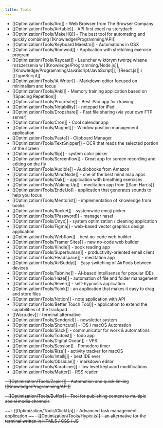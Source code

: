 ```yaml
---
title: Tools
---
```


- [[Optimization/Tools/Arc]] - Web Browser from The Browser Company
- [[Optimization/Tools/Airtable]] - API first excel na sterydach
- [[Optimization/Tools/MakeHQ]] - The best tool for automating and quickly combining [[Knowledge/Programming/API]]
- [[Optimization/Tools/Keyboard Maestro]] - Automations in OSX
- [[Optimization/Tools/Romwod]] - Application with stretching exercise program
- [[Optimization/Tools/Raycast]] - Launcher w którym tworzę własne rozszerzenia w [[Knowledge/Programming/Node.js]], [[Knowledge/Programming/JavaScript/JavaScript]], [[React.js]] i [[TypeScript]]
- [[Optimization/Tools/iA Writer]] - Markdown editor focused on minimalism and focus
- [[Optimization/Tools/Anki]] - Memory training application based on [[Spacing Repetition]]
- [[Optimization/Tools/Procreate]] - Best iPad app for drawing
- [[Optimization/Tools/Notability]] - notepad for iPad
- [[Optimization/Tools/Dropshare]] - Fast file sharing (via your own FTP server)
- [[Optimization/Tools/Cron]] - Cool calendar app
- [[Optimization/Tools/Magnet]] - Window position management application
- [[Optimization/Tools/Paste]] - Clipboard Manager
- [[Optimization/Tools/TextSnipper]] - OCR that reads the selected portion of the screen
- [[Optimization/Tools/Sip]] - system color picker
- [[Optimization/Tools/Screenflow]] - Great app for screen recording and editing on the fly
- [[Optimization/Tools/Audible]] - Audiobooks from Amazon
- [[Optimization/Tools/MindNode]] - one of the best mind map apps
- [[Optimization/Tools/Oak]] - application with breathing exercises
- [[Optimization/Tools/Waking Up]] - meditation app from [[Sam Harris]]
- [[Optimization/Tools/Endel.io]] - application that generates sounds to help you focus
- [[Optimization/Tools/Mentorist]] - implementation of knowledge from books
- [[Optimization/Tools/Rocket]] - systemwide emoji picker
- [[Optimization/Tools/1Password]] - manager haseł
- [[Optimization/Tools/Onyx]] - system optimization / cleaning application
- [[Optimization/Tools/Figma]] - web-based vector graphics design application
- [[Optimization/Tools/Webflow]] - best no-code web builder
- [[Optimization/Tools/Framer Sites]] - new no-code web builder
- [[Optimization/Tools/Kindle]] - book reading app
- [[Optimization/Tools/Superhuman]] - productivity-oriented email client
- [[Optimization/Tools/Headspace]] - meditation app
- [[Optimization/Tools/AirBuddy]] - Easy switching of AirPods between devices
- [[Optimization/Tools/Tabnine]] - AI-based Intellisense for popular IDEs
- [[Optimization/Tools/Hazel]] - automation of file and folder management
- [[Optimization/Tools/Reveri]] - self-hypnosis application
- [[Optimization/Tools/Yoink]] - an application that makes it easy to drag and store files
- [[Optimization/Tools/Notion]] - note application with API
- [[Optimization/Tools/Better Touch Tool]] - application to extend the capabilities of the trackpad
- [[Warp.dev]] - terminal alternative
- [[Optimization/Tools/Sendgrid]] - newsletter system 
- [[Optimization/Tools/Shortcuts]] - iOS / macOS Automation
- [[Optimization/Tools/Slack]] - communicator for work & automations
- [[Optimization/Tools/Todoist]] - todo app
- [[Optimization/Tools/Digital Ocean]] - VPS
- [[Optimization/Tools/Session]] - Pomodoro timer
- [[Optimization/Tools/Rize]] - activity tracker for macOS 
- [[Optimization/Tools/Intellij]] - best IDE ever
- [[Optimization/Tools/Obsidian]] - markdown editor
- [[Optimization/Tools/Karabiner]] - low level keyboard modifications
- [[Optimization/Tools/Matter]] - RSS reader


~~- [[Optimization/Tools/Zapier]] - Automation and quick linking [[Knowledge/Programming/API]]~~

~~- [[Optimization/Tools/Buffer]] - Tool for publishing content to multiple social media channels~~

~~- [[Optimization/Tools/ClickUp]] - Advanced task management application
~~
~~- [[Optimization/Tools/Hyper.is]] - an alternative for the terminal written in HTML5 / CSS / JS~~